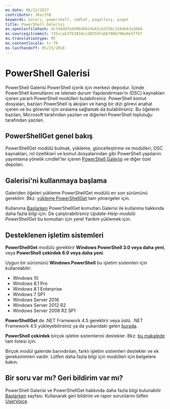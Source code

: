 ```yaml
---
ms.date: 06/12/2017
contributor: JKeithB
keywords: Galeri, powershell, cmdlet, psgallery, psget
title: PowerShell Galerisi
ms.openlocfilehash: dc7e8dd7e4d96d8424a62cb3256c3164b63a3684
ms.sourcegitcommit: 735ccab3fb3834ccd8559fab6700b798e8e5ffbf
ms.translationtype: MT
ms.contentlocale: tr-TR
ms.lasthandoff: 05/25/2018
---
```

# <a name="the-powershell-gallery"></a>PowerShell Galerisi

PowerShell Galerisi PowerShell içerik için merkezi depodur. İçinde PowerShell komutlarını ve istenen durum Yapılandırması'nı (DSC) kaynakları içeren yararlı PowerShell modülleri bulabilirsiniz.
PowerShell komut dosyaları, bazıları PowerShell iş akışları ve hangi bir dizi görevi anahat içeren ve bu görevler için sıralama sağlamak da bulabilirsiniz. Bu öğelerin bazıları, Microsoft tarafından yazılan ve diğerleri PowerShell topluluğu tarafından yazılan.

## <a name="powershellget-overview"></a>PowerShellGet genel bakış

PowerShellGet modülü bulmak, yükleme, güncelleştirme ve modülleri, DSC kaynakları, rol özellikleri ve komut dosyalarından gibi PowerShell yapılarını yayımlama yönelik cmdlet'ler içeren [PowerShell Galerisi](https://www.PowerShellGallery.com) ve diğer özel depoları.

## <a name="getting-started-with-the-gallery"></a>Galerisi'ni kullanmaya başlama

Galeriden öğeleri yükleme PowerShellGet modülü en son sürümünü gerektirir.
Bkz: [yükleme PowerShellGet](installing-psget.md) tam yönergeler için.

Kullanıma [Başlarken](getting-started.md) PowerShellGet komutları Galerisi ile kullanma hakkında daha fazla bilgi için. De çalıştırabilirsiniz *Update-Help-modülü PowerShellGet* bu komutları için yerel Yardım yüklemek için.

## <a name="supported-operating-systems"></a>Desteklenen işletim sistemleri

**PowerShellGet** modülü gerektirir **Windows PowerShell 3.0 veya daha yeni**, veya **PowerShell çekirdek 6.0 veya daha yeni**.

Uygun bir sürümünü **Windows PowerShell** bu işletim sistemleri için kullanılabilir:

- Windows 10
- Windows 8.1 Pro
- Windows 8.1 Enterprise
- Windows 7 SP1
- Windows Server 2016
- Windows Server 2012 R2
- Windows Server 2008 R2 SP1

**PowerShellGet** de .NET Framework 4.5 gerektirir veya üstü. .NET Framework 4.5 yükleyebilirsiniz ya da yukarıdaki gelen [burada](https://msdn.microsoft.com/library/5a4x27ek.aspx).

**PowerShell çekirdek** birçok işletim sistemlerini destekler. Bkz: [bu makalede](https://blogs.msdn.microsoft.com/powershell/2018/01/10/powershell-core-6-0-generally-available-ga-and-supported/) tam listesi için.

Birçok modül galeride barındırılan, farklı işletim sistemleri destekler ve ek gereksinimleri vardır. Lütfen daha fazla bilgi için modülleri için belgelere bakın.

## <a name="got-a-question-have-feedback"></a>Bir soru var mı? Geri bildirim var mı?

PowerShell Galerisi ve PowerShellGet hakkında daha fazla bilgi bulunabilir [Başlarken](getting-started.md) sayfası. Kullanarak geri bildirim ve rapor sorunlarını lütfen [UserVoice](http://windowsserver.uservoice.com/forums/301869-powershell).
